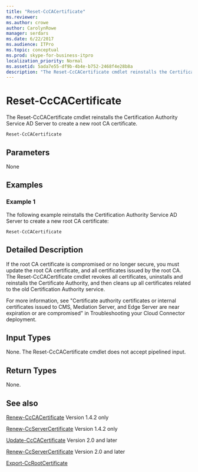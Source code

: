 ```yaml
---
title: "Reset-CcCACertificate"
ms.reviewer: 
ms.author: crowe
author: CarolynRowe
manager: serdars
ms.date: 6/22/2017
ms.audience: ITPro
ms.topic: conceptual
ms.prod: skype-for-business-itpro
localization_priority: Normal
ms.assetid: 5ada7e55-df9b-4b4e-b752-2468f4e28b8a
description: "The Reset-CcCACertificate cmdlet reinstalls the Certification Authority Service AD Server to create a new root CA certificate."
---
```


# Reset-CcCACertificate
 
The Reset-CcCACertificate cmdlet reinstalls the Certification Authority Service AD Server to create a new root CA certificate.
  
```
Reset-CcCACertificate
```

## Parameters

None
  
## Examples
<a name="Examples"> </a>

### Example 1

The following example reinstalls the Certification Authority Service AD Server to create a new root CA certificate:
  
```
Reset-CcCACertificate
```

## Detailed Description
<a name="DetailedDescription"> </a>

If the root CA certificate is compromised or no longer secure, you must update the root CA certificate, and all certificates issued by the root CA. The Reset-CcCACertificate cmdlet revokes all certificates, uninstalls and reinstalls the Certificate Authority, and then cleans up all certificates related to the old Certification Authority service. 
  
For more information, see "Certificate authority certificates or internal certificates issued to CMS, Mediation Server, and Edge Server are near expiration or are compromised" in Troubleshooting your Cloud Connector deployment.
  
## Input Types
<a name="InputTypes"> </a>

None. The Reset-CcCACertificate cmdlet does not accept pipelined input.
  
## Return Types
<a name="ReturnTypes"> </a>

None.
  
## See also
<a name="ReturnTypes"> </a>

[Renew-CcCACertificate](renew-cccacertificate.md) Version 1.4.2 only
  
[Renew-CcServerCertificate](renew-ccservercertificate.md) Version 1.4.2 only
  
[Update-CcCACertificate](update-cccacertificate.md) Version 2.0 and later
  
[Renew-CcServerCertificate](renew-ccservercertificate.md) Version 2.0 and later
  
[Export-CcRootCertificate](export-ccrootcertificate.md)
  

